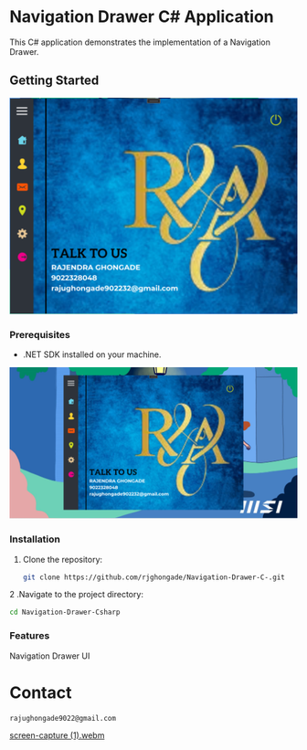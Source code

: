 # Navigation Drawer C# Application

This C# application demonstrates the implementation of a Navigation Drawer.

## Getting Started
![Screenshot_1](MAIN..png)
### Prerequisites

- .NET SDK installed on your machine.

![Screenshot_2](hello.png)
### Installation

1. Clone the repository:

   ```bash
   git clone https://github.com/rjghongade/Navigation-Drawer-C-.git
   
2 .Navigate to the project directory:
  ```bash
  cd Navigation-Drawer-Csharp
```
### Features

Navigation Drawer UI

# Contact 
```
rajughongade9022@gmail.com
```
[screen-capture (1).webm](https://github.com/rjghongade/Navigation-Drawer-C-/assets/105046011/df4b082f-e967-45ed-95d5-5e282c17ce23)


